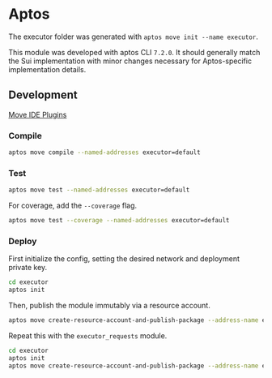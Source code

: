 # Aptos

The executor folder was generated with `aptos move init --name executor`.

This module was developed with aptos CLI `7.2.0`. It should generally match the Sui implementation with minor changes necessary for Aptos-specific implementation details.

## Development

[Move IDE Plugins](https://aptos.dev/en/build/smart-contracts#move-ide-plugins)

### Compile

```bash
aptos move compile --named-addresses executor=default
```

### Test

```bash
aptos move test --named-addresses executor=default
```

For coverage, add the `--coverage` flag.

```bash
aptos move test --coverage --named-addresses executor=default
```

### Deploy

First initialize the config, setting the desired network and deployment private key.

```bash
cd executor
aptos init
```

Then, publish the module immutably via a resource account.

```bash
aptos move create-resource-account-and-publish-package --address-name executor --seed-encoding Utf8 --seed executorv1
```

Repeat this with the `executor_requests` module.

```bash
cd executor
aptos init
aptos move create-resource-account-and-publish-package --address-name executor_requests --named-addresses executor=<ADDRESS_FROM_PREVIOUS_STEP> --seed-encoding Utf8 --seed executor_requestsv1
```
